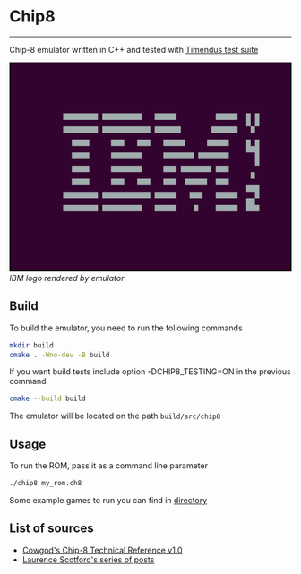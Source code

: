 # Chip8

---

Chip-8 emulator written in C++ and tested with [Timendus test suite](https://github.com/Timendus/chip8-test-suite)

![IBM logo](assets/ibm_logo.png)
*IBM logo rendered by emulator*

## Build

To build the emulator, you need to run the following commands

``` bash
mkdir build
cmake . -Wno-dev -B build
```

If you want build tests include option -DCHIP8_TESTING=ON in the previous command

``` bash
cmake --build build
```

The emulator will be located on the path `build/src/chip8`

## Usage

To run the ROM, pass it as a command line parameter

``` bash
./chip8 my_rom.ch8
```

Some example games to run you can find in [directory](games/README.md)

## List of sources

- [Cowgod's Chip-8 Technical Reference v1.0](http://devernay.free.fr/hacks/chip8/C8TECH10.HTM#3.0)
- [Laurence Scotford's series of posts](https://www.laurencescotford.net/tag/chip-8/)
